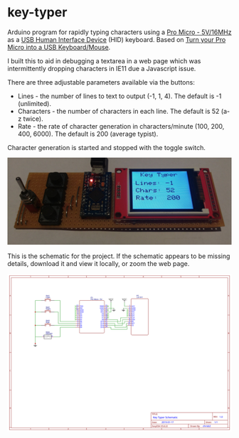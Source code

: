 # key-typer
Arduino program for rapidly typing characters using a [Pro Micro - 5V/16MHz](https://www.sparkfun.com/products/12640) as a [USB Human Interface Device](https://en.wikipedia.org/wiki/USB_human_interface_device_class) (HID) keyboard. Based on [Turn your Pro Micro into a USB Keyboard/Mouse](https://www.sparkfun.com/tutorials/337).

I built this to aid in debugging a textarea in a web page which was intermittently dropping characters in IE11 due a Javascript issue.

There are three adjustable parameters available via the buttons:

- Lines - the number of lines to text to output (-1, 1, 4). The default is -1 (unlimited).
- Characters - the number of characters in each line. The default is 52 (a-z twice).
- Rate - the rate of character generation in characters/minute (100, 200, 400, 6000). The default is 200 (average typist).

Character generation is started and stopped with the toggle switch.

![Picture](./docs/key-typer.jpg)

This is the schematic for the project. If the schematic appears to be missing details, download it and view it locally,
or zoom the web page.

![Circuit Schematic](./docs/key-typer-schematic.svg)
